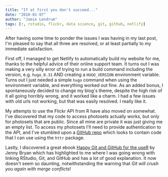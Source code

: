 ```yaml
---
title: "If at first you don't succeed..."
date: "2018-01-07"
author: "Jamie Lendrum"
tags: [r, rstudio, flickr, data science, git, github, netlify]
---
```


After having some time to ponder the issues I was having in my last post, I'm pleased to say that all three are resolved, or at least partially to my immediate satisfaction.

First off, I managed to get Netlify to automatically build my website for me, thanks to the helpful advice of their online support team. It turns out I was making a very silly error of trying to run a build command including the version, e.g. `hugo_0.31` AND creating a `HUGO_VERSION` environment variable. Turns out I just needed a simple `hugo` command when using the environment variable, and everything worked out fine. As an added bonus, I spontaneously decided to change my blog's theme, despite the high risk of it all going horribly wrong, and it worked like a charm. I had a few issues with old urls not working, but that was easily resolved. I really like it.

My attempts to use the Flickr API from R have also moved on somewhat. I've discovered that my code to access photosets actually works, but only for photosets that are public. Since all mine are private it was just giving me an empty list. To access my photosets I'll need to provide authentication to the API, and I've stumbled upon a [GitHub repo](https://github.com/jimhester/flickrr) which looks to contain code that I can use using the `httr` package.

Lastly, I discovered a great ebook [Happy Git and GitHub for the useR](http://happygitwithr.com/) by Jenny Bryan which has highlighted to me where I was going wrong with linking RStudio, Git, and GitHub and has a lot of good explanation. It now doesn't seem so daunting, notwithstanding the warning that *Git will crush you again with merge conflicts*!  
